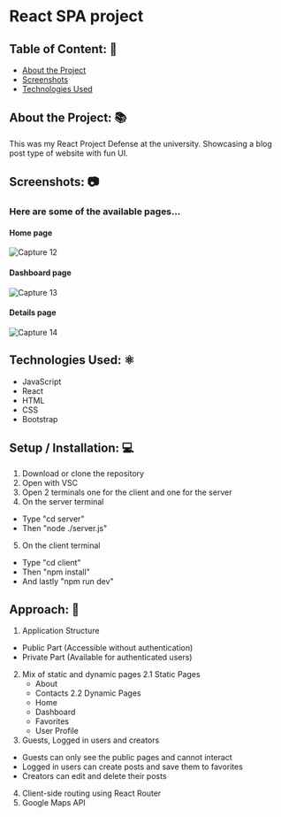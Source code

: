 # React SPA project

## Table of Content: 📑
* [About the Project](#about-the-project-)
* [Screenshots](#screenshots-)
* [Technologies Used](#technologies-used-)

## About the Project: 📚
This was my React Project Defense at the university. Showcasing a blog post type of website with fun UI.

## Screenshots: 📷
### Here are some of the available pages...
#### Home page

![Capture 12](https://github.com/TabhitaBlackmore/React-SPA-Project/assets/135979731/28b42b79-923b-45ac-9d0c-72fa6580622f)
#### Dashboard page

![Capture 13](https://github.com/TabhitaBlackmore/React-SPA-Project/assets/135979731/2d8f96e7-793d-400b-b343-86b1d25f8630)
#### Details page

![Capture 14](https://github.com/TabhitaBlackmore/React-SPA-Project/assets/135979731/55bcd6b7-8f85-4316-90d6-f4b95a921d31)

## Technologies Used: ⚛️
* JavaScript
* React
* HTML
* CSS
* Bootstrap

## Setup / Installation: 💻
1. Download or clone the repository
2. Open with VSC 
3. Open 2 terminals one for the client and one for the server
4. On the server terminal
  * Type "cd server"
  * Then "node ./server.js"
5. On the client terminal
  * Type "cd client"
  * Then "npm install"
  * And lastly "npm run dev"

## Approach: 🚶
1. Application Structure
  * Public Part (Accessible without authentication)
  * Private Part (Available for authenticated users)
2. Mix of static and dynamic pages
  2.1 Static Pages
    * About
    * Contacts
  2.2 Dynamic Pages
    * Home
    * Dashboard
    * Favorites
    * User Profile
3. Guests, Logged in users and creators
  * Guests can only see the public pages and cannot interact
  * Logged in users can create posts and save them to favorites
  * Creators can edit and delete their posts
4. Client-side routing using React Router
5. Google Maps API
    

